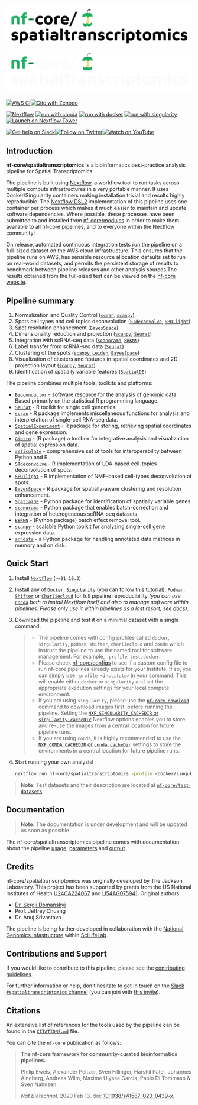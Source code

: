# ![nf-core/spatialtranscriptomics](docs/images/nf-core-spatialtranscriptomics_logo_light.png#gh-light-mode-only) ![nf-core/spatialtranscriptomics](docs/images/nf-core-spatialtranscriptomics_logo_dark.png#gh-dark-mode-only)

[![AWS CI](https://img.shields.io/badge/CI%20tests-full%20size-FF9900?labelColor=000000&logo=Amazon%20AWS)](https://nf-co.re/spatialtranscriptomics/results)[![Cite with Zenodo](http://img.shields.io/badge/DOI-10.5281/zenodo.XXXXXXX-1073c8?labelColor=000000)](https://doi.org/10.5281/zenodo.XXXXXXX)

[![Nextflow](https://img.shields.io/badge/nextflow%20DSL2-%E2%89%A521.10.3-23aa62.svg)](https://www.nextflow.io/)
[![run with conda](http://img.shields.io/badge/run%20with-conda-3EB049?labelColor=000000&logo=anaconda)](https://docs.conda.io/en/latest/)
[![run with docker](https://img.shields.io/badge/run%20with-docker-0db7ed?labelColor=000000&logo=docker)](https://www.docker.com/)
[![run with singularity](https://img.shields.io/badge/run%20with-singularity-1d355c.svg?labelColor=000000)](https://sylabs.io/docs/)
[![Launch on Nextflow Tower](https://img.shields.io/badge/Launch%20%F0%9F%9A%80-Nextflow%20Tower-%234256e7)](https://tower.nf/launch?pipeline=https://github.com/nf-core/spatialtranscriptomics)

[![Get help on Slack](http://img.shields.io/badge/slack-nf--core%20%23spatialtranscriptomics-4A154B?labelColor=000000&logo=slack)](https://nfcore.slack.com/channels/spatialtranscriptomics)[![Follow on Twitter](http://img.shields.io/badge/twitter-%40nf__core-1DA1F2?labelColor=000000&logo=twitter)](https://twitter.com/nf_core)[![Watch on YouTube](http://img.shields.io/badge/youtube-nf--core-FF0000?labelColor=000000&logo=youtube)](https://www.youtube.com/c/nf-core)

## Introduction

<!-- TODO nf-core: Write a 1-2 sentence summary of what data the pipeline is for and what it does -->

**nf-core/spatialtranscriptomics** is a bioinformatics best-practice analysis pipeline for Spatial Transcriptomics.

The pipeline is built using [Nextflow](https://www.nextflow.io), a workflow tool to run tasks across multiple compute infrastructures in a very portable manner. It uses Docker/Singularity containers making installation trivial and results highly reproducible. The [Nextflow DSL2](https://www.nextflow.io/docs/latest/dsl2.html) implementation of this pipeline uses one container per process which makes it much easier to maintain and update software dependencies. Where possible, these processes have been submitted to and installed from [nf-core/modules](https://github.com/nf-core/modules) in order to make them available to all nf-core pipelines, and to everyone within the Nextflow community!

<!-- TODO nf-core: Add full-sized test dataset and amend the paragraph below if applicable -->

On release, automated continuous integration tests run the pipeline on a full-sized dataset on the AWS cloud infrastructure. This ensures that the pipeline runs on AWS, has sensible resource allocation defaults set to run on real-world datasets, and permits the persistent storage of results to benchmark between pipeline releases and other analysis sources.The results obtained from the full-sized test can be viewed on the [nf-core website](https://nf-co.re/spatialtranscriptomics/results).

## Pipeline summary

1. Normalization and Quality Control ([`scran`](https://doi.org/doi:10.18129/B9.bioc.scran), [`scanpy`](https://github.com/theislab/scanpy))
2. Spots cell types and cell topics deconvolution ([`STdeconvolve`](https://jef.works/STdeconvolve/), [`SPOTlight`](https://github.com/MarcElosua/SPOTlight))
3. Spot resolution enhancement ([`BayesSpace`](https://github.com/edward130603/BayesSpace))
4. Dimensionality reduction and projection ([`scanpy`](https://github.com/theislab/scanpy), [`Seurat`](https://satijalab.org/seurat/))
5. Integration with scRNA-seq data ([`scanorama`](https://github.com/brianhie/scanorama), [`BBKNN`](https://github.com/Teichlab/bbknn))
6. Label transfer from scRNA-seq data ([`Seurat`](https://satijalab.org/seurat/))
7. Clustering of the spots ([`scanpy Leiden`](https://arxiv.org/abs/1810.08473), [`BayesSpace`](https://github.com/edward130603/BayesSpace))
8. Visualization of clusters and features in spatial coordinates and 2D projection layout ([`scanpy`](https://github.com/theislab/scanpy), [`Seurat`](https://satijalab.org/seurat/))
9. Identification of spatially variable features ([`SpatialDE`](https://github.com/Teichlab/SpatialDE))

The pipeline combines multiple tools, toolkits and platforms:

- [`Bioconductor`](https://www.bioconductor.org/) - software resource for the analysis of genomic data. Based primarily on the statistical R programming language.
- [`Seurat`](https://satijalab.org/seurat/) - R toolkit for single cell genomics.
- [`scran`](https://doi.org/doi:10.18129/B9.bioc.scran) - R package implements miscellaneous functions for analysis and interpretation of single-cell RNA-seq data.
- [`SpatialExperiment`](https://doi.org/doi:10.18129/B9.bioc.SpatialExperiment) - R package for storing, retrieving spatial coordinates and gene expression.
- [`Giotto`](https://rubd.github.io/Giotto_site/) - (R package) a toolbox for integrative analysis and visualization of spatial expression data.
- [`reticulate`](https://github.com/rstudio/reticulate/) - comprehensive set of tools for interoperability between Python and R.
- [`STdeconvolve`](https://jef.works/STdeconvolve/) - R implementation of LDA-based cell-topics deconvolution of spots.
- [`SPOTlight`](https://github.com/MarcElosua/SPOTlight) - R implementation of NMF-based cell-types deconvolution of spots.
- [`BayesSpace`](https://github.com/edward130603/BayesSpace) - R package for spatially-aware clustering and resolution enhancement.
- [`SpatialDE`](https://github.com/Teichlab/SpatialDE) - Python package for identification of spatially variable genes.
- [`scanorama`](https://github.com/brianhie/scanorama) - Python package that enables batch-correction and integration of heterogeneous scRNA-seq datasets.
- [`BBKNN`](https://github.com/Teichlab/bbknn) - (Python package) batch effect removal tool.
- [`scanpy`](https://github.com/theislab/scanpy) - scalable Python toolkit for analyzing single-cell gene expression data.
- [`anndata`](https://github.com/theislab/anndata) - a Python package for handling annotated data matrices in memory and on disk.

## Quick Start

1. Install [`Nextflow`](https://www.nextflow.io/docs/latest/getstarted.html#installation) (`>=21.10.3`)

2. Install any of [`Docker`](https://docs.docker.com/engine/installation/), [`Singularity`](https://www.sylabs.io/guides/3.0/user-guide/) (you can follow [this tutorial](https://singularity-tutorial.github.io/01-installation/)), [`Podman`](https://podman.io/), [`Shifter`](https://nersc.gitlab.io/development/shifter/how-to-use/) or [`Charliecloud`](https://hpc.github.io/charliecloud/) for full pipeline reproducibility _(you can use [`Conda`](https://conda.io/miniconda.html) both to install Nextflow itself and also to manage software within pipelines. Please only use it within pipelines as a last resort; see [docs](https://nf-co.re/usage/configuration#basic-configuration-profiles))_.

3. Download the pipeline and test it on a minimal dataset with a single command:

   > - The pipeline comes with config profiles called `docker`, `singularity`, `podman`, `shifter`, `charliecloud` and `conda` which instruct the pipeline to use the named tool for software management. For example, `-profile test,docker`.
   > - Please check [nf-core/configs](https://github.com/nf-core/configs#documentation) to see if a custom config file to run nf-core pipelines already exists for your Institute. If so, you can simply use `-profile <institute>` in your command. This will enable either `docker` or `singularity` and set the appropriate execution settings for your local compute environment.
   > - If you are using `singularity`, please use the [`nf-core download`](https://nf-co.re/tools/#downloading-pipelines-for-offline-use) command to download images first, before running the pipeline. Setting the [`NXF_SINGULARITY_CACHEDIR` or `singularity.cacheDir`](https://www.nextflow.io/docs/latest/singularity.html?#singularity-docker-hub) Nextflow options enables you to store and re-use the images from a central location for future pipeline runs.
   > - If you are using `conda`, it is highly recommended to use the [`NXF_CONDA_CACHEDIR` or `conda.cacheDir`](https://www.nextflow.io/docs/latest/conda.html) settings to store the environments in a central location for future pipeline runs.

4. Start running your own analysis!

   <!-- TODO nf-core: Update the example "typical command" below used to run the pipeline -->

   ```bash
   nextflow run nf-core/spatialtranscriptomics -profile <docker/singularity/podman/shifter/charliecloud/conda/institute> --input samplesheet.csv
   ```

> **Note:** Test datasets and their description are located at [`nf-core/test-datasets`](https://github.com/nf-core/test-datasets/tree/spatialtranscriptomics).

## Documentation

> **Note:** The documentation is under development and will be updated as soon as possible.

The nf-core/spatialtranscriptomics pipeline comes with documentation about the pipeline [usage](https://nf-co.re/spatialtranscriptomics/usage), [parameters](https://nf-co.re/spatialtranscriptomics/parameters) and [output](https://nf-co.re/spatialtranscriptomics/output).

## Credits

nf-core/spatialtranscriptomics was originally developed by The Jackson Laboratory. This project has been supported by grants from the US National Institutes of Health [U24CA224067](https://reporter.nih.gov/project-details/10261367) and [U54AG075941](https://reporter.nih.gov/project-details/10376627). Original authors:

- [Dr. Sergii Domanskyi](https://github.com/sdomanskyi)
- Prof. Jeffrey Chuang
- Dr. Anuj Srivastava

The pipeline is being further developed in collaboration with the [National Genomics Infastructure](https://ngisweden.scilifelab.se/) within [SciLifeLab](https://scilifelab.se/).

<!-- We thank the following people for their extensive assistance in the development of this pipeline: -->

## Contributions and Support

If you would like to contribute to this pipeline, please see the [contributing guidelines](.github/CONTRIBUTING.md).

For further information or help, don't hesitate to get in touch on the [Slack `#spatialtranscriptomics` channel](https://nfcore.slack.com/channels/spatialtranscriptomics) (you can join with [this invite](https://nf-co.re/join/slack)).

## Citations

<!-- TODO nf-core: Add citation for pipeline after first release. Uncomment lines below and update Zenodo doi and badge at the top of this file. -->
<!-- If you use  nf-core/spatialtranscriptomics for your analysis, please cite it using the following doi: [10.5281/zenodo.XXXXXX](https://doi.org/10.5281/zenodo.XXXXXX) -->

An extensive list of references for the tools used by the pipeline can be found in the [`CITATIONS.md`](CITATIONS.md) file.

You can cite the `nf-core` publication as follows:

> **The nf-core framework for community-curated bioinformatics pipelines.**
>
> Philip Ewels, Alexander Peltzer, Sven Fillinger, Harshil Patel, Johannes Alneberg, Andreas Wilm, Maxime Ulysse Garcia, Paolo Di Tommaso & Sven Nahnsen.
>
> _Nat Biotechnol._ 2020 Feb 13. doi: [10.1038/s41587-020-0439-x](https://dx.doi.org/10.1038/s41587-020-0439-x).
